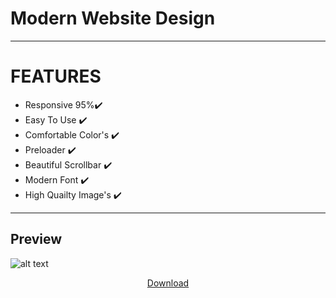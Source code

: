 # Modern Website Design
-----
# FEATURES

  - Responsive 95%✔️
  - Easy To Use ✔️
  - Comfortable Color's ✔️
  - Preloader ✔️
  - Beautiful Scrollbar ✔️
  - Modern Font ✔️
  - High Quailty Image's ✔️
-----
## Preview
![alt text](https://i.ibb.co/wz1m42g/screencapture-127-0-0-1-5500-index-html-2022-02-25-22-25-46.png)
<div align="center">
<a href="">Download</a>
 </div>
